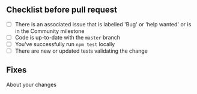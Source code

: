 ## Checklist before pull request

-   [ ] There is an associated issue that is labelled 'Bug' or 'help wanted' or is in the Community milestone
-   [ ] Code is up-to-date with the `master` branch
-   [ ] You've successfully run `npm test` locally
-   [ ] There are new or updated tests validating the change

## Fixes

About your changes
